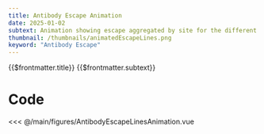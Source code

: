```yaml
---
title: Antibody Escape Animation
date: 2025-01-02
subtext: Animation showing escape aggregated by site for the different antibodies.
thumbnail: /thumbnails/animatedEscapeLines.png
keyword: "Antibody Escape"
---
```


<script setup>
import AntibodyEscapeLinesAnimation from '/main/figures/AntibodyEscapeLinesAnimation.vue';
</script>

<FigureTitle>{{$frontmatter.title}}</FigureTitle>
<SubtitleHeader>{{$frontmatter.subtext}}</SubtitleHeader>
<D3PlotContainer class="">
    <AntibodyEscapeLinesAnimation />
</D3PlotContainer>


<div class='code-below-figure'>

# Code

<<< @/main/figures/AntibodyEscapeLinesAnimation.vue

</div>